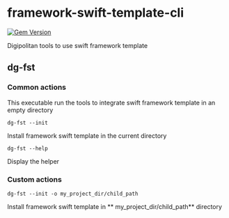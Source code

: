 # framework-swift-template-cli

[![Gem Version](https://badge.fury.io/rb/digipolitan-framework-swift-template-cli.svg)](http://badge.fury.io/rb/digipolitan-framework-swift-template-cli)

Digipolitan tools to use swift framework template

## dg-fst

### Common actions

This executable run the tools to integrate swift framework template in an empty directory

````Sh
dg-fst --init
````

Install framework swift template in the current directory

````Sh
dg-fst --help
````

Display the helper

### Custom actions

````Sh
dg-fst --init -o my_project_dir/child_path
````

Install framework swift template in ** my_project_dir/child_path** directory
